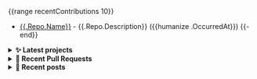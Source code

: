 {{range recentContributions 10}}
- [{{.Repo.Name}}]({{.Repo.URL}}) - {{.Repo.Description}} ({{humanize .OccurredAt}})
{{- end}}

</details>
<details>
  <summary><b>✨ Latest projects</b></summary>
  <br/>

{{range recentRepos 10}}
- [{{.Name}}]({{.URL}}) - {{.Description}}
{{- end}}

</details>
<details>
  <summary><b>🎨 Recent Pull Requests</b></summary>
  <br/>

{{range recentPullRequests 10}}
- [{{.Title}}]({{.URL}}) on [{{.Repo.Name}}]({{.Repo.URL}}) ({{humanize .CreatedAt}})
{{- end}}

</details>
<details>
  <summary><b>📜 Recent posts</b></summary>
  <br/>

{{range rss "https://seviche.cc/atom.xml" 5}}
- [{{.Title}}]({{.URL}}) ({{humanize .PublishedAt}})
{{- end}}
